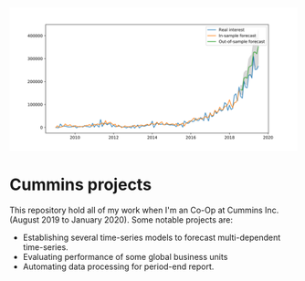 ![logo](12interest.png)
# Cummins projects

This repository hold all of my work when I'm an Co-Op at Cummins Inc. (August 2019 to January 2020). Some notable projects are: 
* Establishing several time-series models to forecast multi-dependent time-series.
* Evaluating performance of some global business units
* Automating data processing for period-end report.
